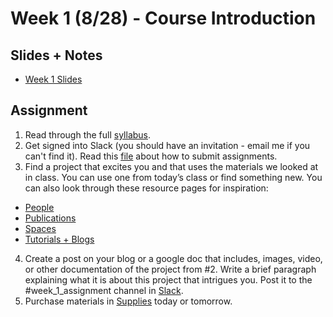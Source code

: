 # Week 1 (8/28) - Course Introduction

## Slides + Notes
- [Week 1 Slides](https://docs.google.com/presentation/d/1LyRJICWhEP5ZZ_vf_rqyXmi4KPl9FpePtL-3saM8JDY/edit#slide=id.g117a581df7_2_68)

## Assignment
1. Read through the full [syllabus](https://docs.google.com/document/d/1FMoltjvogCJ30cGaIBHJRXyBnUB3luVQdaEvQXGfj3w/edit).
2. Get signed into Slack (you should have an invitation - email me if you can't find it). Read this [file](https://github.com/lizastark/computational-craft-2019/blob/master/how-to-document.md) about how to submit assignments.
3. Find a project that excites you and that uses the materials we looked at in class. You can use one from today’s class or find something new. You can also look through these resource pages for inspiration:
  - [People](https://github.com/lizastark/computational-craft-2019/blob/master/resources/people.md)
  - [Publications](https://github.com/lizastark/computational-craft-2019/blob/master/resources/publications.md)
  - [Spaces](https://github.com/lizastark/computational-craft-2019/blob/master/resources/spaces.md)
  - [Tutorials + Blogs](https://github.com/lizastark/computational-craft-2019/blob/master/resources/tutorials-blogs.md)
4. Create a post on your blog or a google doc that includes, images, video, or other documentation of the project from #2. Write a brief paragraph explaining what it is about this project that intrigues you. Post it to the #week_1_assignment channel in [Slack](computational-craft.slack.com).
5. Purchase materials in [Supplies](https://github.com/lizastark/computational-craft-2019/blob/master/supplies.md) today or tomorrow.
